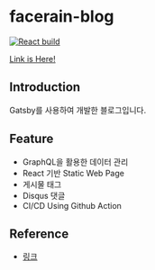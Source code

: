 # facerain-blog

[![React build](https://github.com/FacerAin/facerain-blog/actions/workflows/main.yml/badge.svg)](https://github.com/FacerAin/facerain-blog/actions/workflows/main.yml)  


[Link is Here!]([https://facerain.club](https://facerain.github.io/facerain-blog/))  

## Introduction
Gatsby를 사용하여 개발한 블로그입니다.

## Feature
-  GraphQL을 활용한 데이터 관리
-  React 기반 Static Web Page
-  게시물 태그
-  Disqus 댓글
-  CI/CD Using Github Action


## Reference
- [링크](https://edu.goorm.io/lecture/25881/%EB%88%84%EA%B5%AC%EB%82%98-%EB%B8%94%EB%A1%9C%EA%B7%B8-%EA%B0%9C%EB%B0%9C-%ED%95%A0-%EC%88%98-%EC%9E%88%EB%8B%A4-react-%EA%B8%B0%EB%B0%98-gatsby%EB%A1%9C-%EA%B8%B0%EC%88%A0-%EB%B8%94%EB%A1%9C%EA%B7%B8-%EA%B0%9C%EB%B0%9C%ED%95%98%EA%B8%B0)
